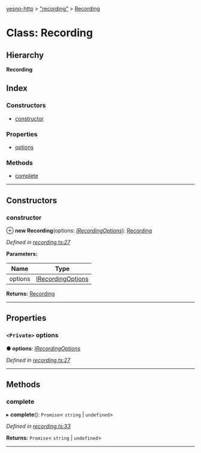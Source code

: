 [yesno-http](../README.md) > ["recording"](../modules/_recording_.md) > [Recording](../classes/_recording_.recording.md)

# Class: Recording

## Hierarchy

**Recording**

## Index

### Constructors

* [constructor](_recording_.recording.md#constructor)

### Properties

* [options](_recording_.recording.md#options)

### Methods

* [complete](_recording_.recording.md#complete)

---

## Constructors

<a id="constructor"></a>

###  constructor

⊕ **new Recording**(options: *[IRecordingOptions](../interfaces/_recording_.irecordingoptions.md)*): [Recording](_recording_.recording.md)

*Defined in [recording.ts:27](https://github.com/FormidableLabs/yesno/blob/b6b210e/src/recording.ts#L27)*

**Parameters:**

| Name | Type |
| ------ | ------ |
| options | [IRecordingOptions](../interfaces/_recording_.irecordingoptions.md) |

**Returns:** [Recording](_recording_.recording.md)

___

## Properties

<a id="options"></a>

### `<Private>` options

**● options**: *[IRecordingOptions](../interfaces/_recording_.irecordingoptions.md)*

*Defined in [recording.ts:27](https://github.com/FormidableLabs/yesno/blob/b6b210e/src/recording.ts#L27)*

___

## Methods

<a id="complete"></a>

###  complete

▸ **complete**(): `Promise`< `string` &#124; `undefined`>

*Defined in [recording.ts:33](https://github.com/FormidableLabs/yesno/blob/b6b210e/src/recording.ts#L33)*

**Returns:** `Promise`< `string` &#124; `undefined`>

___

